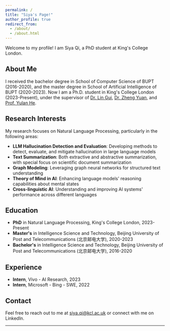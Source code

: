 ```yaml
---
permalink: /
title: "Siya's Page!"
author_profile: true
redirect_from: 
  - /about/
  - /about.html
---
```


Welcome to my profile! I am Siya Qi, a PhD student at King's College London.

## About Me

I received the bachelor degree in School of Computer Science of BUPT (2016-2020), and the master degree in School of Artificial Intelligence of BUPT (2020-2023). Now I am a Ph.D. student in King's College London (2023-Present), under the supervisor of [Dr. Lin Gui](https://www.kcl.ac.uk/people/lin-gui), [Dr. Zheng Yuan](https://www.cl.cam.ac.uk/~zy249/), and [Prof. Yulan He](https://www.kcl.ac.uk/people/yulan-he).

## Research Interests

My research focuses on Natural Language Processing, particularly in the following areas:

- **LLM Hallucination Detection and Evaluation**: Developing methods to detect, evaluate, and mitigate hallucination in large language models
- **Text Summarization**: Both extractive and abstractive summarization, with special focus on scientific document summarization
- **Graph Modeling**: Leveraging graph neural networks for structured text understanding
- **Theory of Mind in AI**: Enhancing language models' reasoning capabilities about mental states
- **Cross-linguistic AI**: Understanding and improving AI systems' performance across different languages

## Education

- **PhD** in Natural Language Processing, King's College London, 2023-Present
- **Master's** in Intelligence Science and Technology, Beijing University of Post and Telecommunications (北京邮电大学), 2020-2023
- **Bachelor's** in Intelligence Science and Technology, Beijing University of Post and Telecommunications (北京邮电大学), 2016-2020

## Experience

- **Intern**, Vivo - AI Research, 2023
- **Intern**, Microsoft - Bing - SWE, 2022

## Contact

Feel free to reach out to me at siya.qi@kcl.ac.uk or connect with me on LinkedIn.

---

<!-- *This website is built using the [Academic Pages template](https://github.com/academicpages/academicpages.github.io) and hosted on GitHub Pages.* -->
